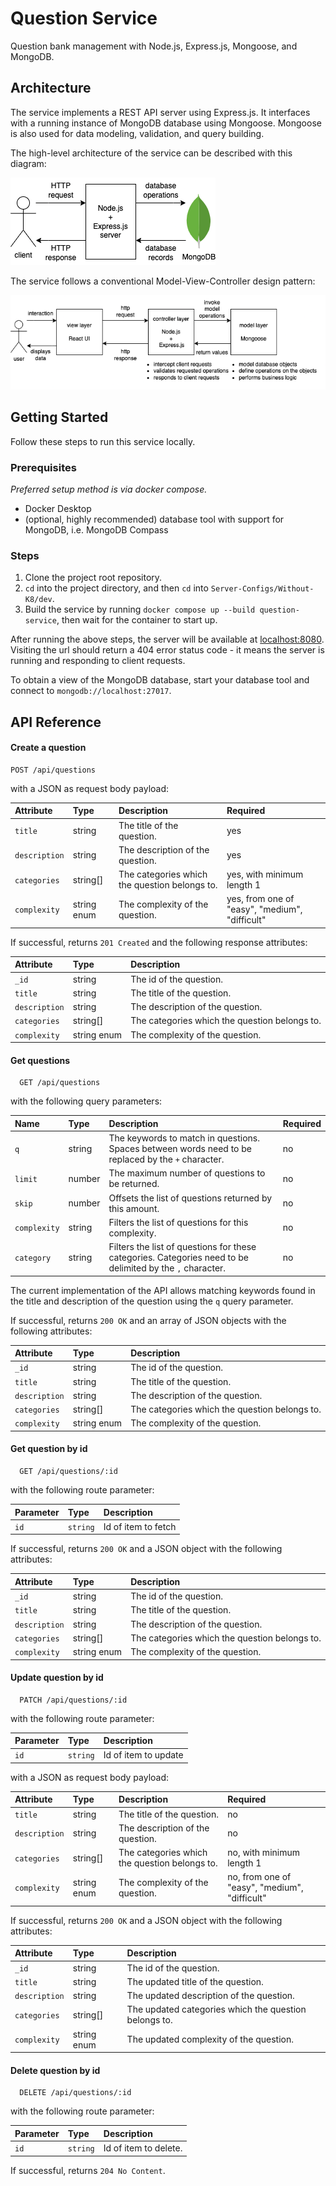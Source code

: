 # Question Service

Question bank management with Node.js, Express.js, Mongoose, and MongoDB.

## Architecture

The service implements a REST API server using Express.js. It interfaces with a running instance of MongoDB database using Mongoose. Mongoose is also used for data modeling, validation, and query building.

The high-level architecture of the service can be described with this diagram:

![](./docs/diagrams/architecture-diagram.png)

The service follows a conventional Model-View-Controller design pattern:

![](./docs/diagrams/mvc-pattern.png)

## Getting Started

Follow these steps to run this service locally.

### Prerequisites

_Preferred setup method is via docker compose._

- Docker Desktop
- (optional, highly recommended) database tool with support for MongoDB, i.e. MongoDB Compass

### Steps

1. Clone the project root repository.
2. `cd` into the project directory, and then `cd` into `Server-Configs/Without-K8/dev`.
3. Build the service by running `docker compose up --build question-service`, then wait for the container to start up.

After running the above steps, the server will be available at [localhost:8080](localhost:8080). Visiting the url should return a 404 error status code - it means the server is running and responding to client requests.

To obtain a view of the MongoDB database, start your database tool and connect to `mongodb://localhost:27017`.

## API Reference

#### Create a question

```http
POST /api/questions
```

with a JSON as request body payload:

| Attribute     | Type        | Description                                   | Required                                       |
| :------------ | :---------- | :-------------------------------------------- | :--------------------------------------------- |
| `title`       | string      | The title of the question.                    | yes                                            |
| `description` | string      | The description of the question.              | yes                                            |
| `categories`  | string[]    | The categories which the question belongs to. | yes, with minimum length 1                     |
| `complexity`  | string enum | The complexity of the question.               | yes, from one of "easy", "medium", "difficult" |

If successful, returns `201 Created` and the following response attributes:

| Attribute     | Type        | Description                                   |
| :------------ | :---------- | :-------------------------------------------- |
| `_id`         | string      | The id of the question.                       |
| `title`       | string      | The title of the question.                    |
| `description` | string      | The description of the question.              |
| `categories`  | string[]    | The categories which the question belongs to. |
| `complexity`  | string enum | The complexity of the question.               |

#### Get questions

```http
  GET /api/questions
```

with the following query parameters:

| Name         | Type   | Description                                                                                               | Required |
| :----------- | :----- | :-------------------------------------------------------------------------------------------------------- | :------- |
| `q`          | string | The keywords to match in questions. Spaces between words need to be replaced by the `+` character.        | no       |
| `limit`      | number | The maximum number of questions to be returned.                                                           | no       |
| `skip`       | number | Offsets the list of questions returned by this amount.                                                    | no       |
| `complexity` | string | Filters the list of questions for this complexity.                                                        | no       |
| `category`   | string | Filters the list of questions for these categories. Categories need to be delimited by the `,` character. | no       |

The current implementation of the API allows matching keywords found in the title and description of the question using the `q` query parameter.

If successful, returns `200 OK` and an array of JSON objects with the following attributes:

| Attribute     | Type        | Description                                   |
| :------------ | :---------- | :-------------------------------------------- |
| `_id`         | string      | The id of the question.                       |
| `title`       | string      | The title of the question.                    |
| `description` | string      | The description of the question.              |
| `categories`  | string[]    | The categories which the question belongs to. |
| `complexity`  | string enum | The complexity of the question.               |

#### Get question by id

```http
  GET /api/questions/:id
```

with the following route parameter:

| Parameter | Type     | Description         |
| :-------- | :------- | :------------------ |
| `id`      | `string` | Id of item to fetch |

If successful, returns `200 OK` and a JSON object with the following attributes:

| Attribute     | Type        | Description                                   |
| :------------ | :---------- | :-------------------------------------------- |
| `_id`         | string      | The id of the question.                       |
| `title`       | string      | The title of the question.                    |
| `description` | string      | The description of the question.              |
| `categories`  | string[]    | The categories which the question belongs to. |
| `complexity`  | string enum | The complexity of the question.               |

#### Update question by id

```http
  PATCH /api/questions/:id
```

with the following route parameter:

| Parameter | Type     | Description          |
| :-------- | :------- | :------------------- |
| `id`      | `string` | Id of item to update |

with a JSON as request body payload:

| Attribute     | Type        | Description                                   | Required                                      |
| :------------ | :---------- | :-------------------------------------------- | :-------------------------------------------- |
| `title`       | string      | The title of the question.                    | no                                            |
| `description` | string      | The description of the question.              | no                                            |
| `categories`  | string[]    | The categories which the question belongs to. | no, with minimum length 1                     |
| `complexity`  | string enum | The complexity of the question.               | no, from one of "easy", "medium", "difficult" |

If successful, returns `200 OK` and a JSON object with the following attributes:

| Attribute     | Type        | Description                                           |
| :------------ | :---------- | :---------------------------------------------------- |
| `_id`         | string      | The id of the question.                               |
| `title`       | string      | The updated title of the question.                    |
| `description` | string      | The updated description of the question.              |
| `categories`  | string[]    | The updated categories which the question belongs to. |
| `complexity`  | string enum | The updated complexity of the question.               |

#### Delete question by id

```http
  DELETE /api/questions/:id
```

with the following route parameter:

| Parameter | Type     | Description           |
| :-------- | :------- | :-------------------- |
| `id`      | `string` | Id of item to delete. |

If successful, returns `204 No Content`.
